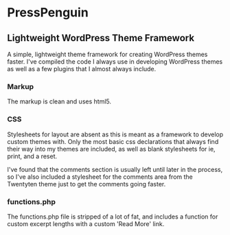 # PressPenguin
## Lightweight WordPress Theme Framework
A simple, lightweight theme framework for creating WordPress themes faster. I've compiled the code I always use in developing WordPress themes as well as a few plugins that I almost always include.

### Markup

The markup is clean and uses html5.

### CSS

Stylesheets for layout are absent as this is meant as a framework to develop custom themes with. Only the most basic css declarations that always find their way into my themes are included, as well as blank stylesheets for ie, print, and a reset.

I've found that the comments section is usually left until later in the process, so I've also included a stylesheet for the comments area from the Twentyten theme just to get the comments going faster.

### functions.php

The functions.php file is stripped of a lot of fat, and includes a function for custom excerpt lengths with a custom 'Read More' link.